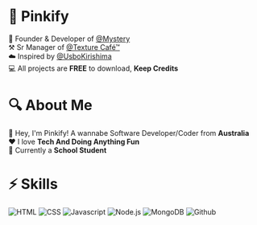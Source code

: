 # 👋 Pinkify 
👑 Founder & Developer of [@Mystery](https://discord.com/api/oauth2/authorize?client_id=955024540017242183&permissions=184653704689&scope=bot%20applications.commands)<br>
⚒️ Sr Manager of [@Texture Café™](https://discord.gg/texturecafe)<br>
☁️ Inspired by [@UsboKirishima](https://github.com/UsboKirishima)<br>
💻 All projects are **FREE** to download, **Keep Credits**<br>

# 🔍 About Me

👋 Hey, I'm Pinkify! A wannabe Software Developer/Coder from **Australia**<br>
❤️ I love **Tech And Doing Anything Fun**<br>
🎒 Currently a **School Student**<br>

# ⚡ Skills

![HTML](https://img.shields.io/badge/-HTML-black?&logo=html5) ![CSS](https://img.shields.io/badge/-CSS-black?&logo=css3) ![Javascript](https://img.shields.io/badge/-Javascript-black?&logo=javascript) ![Node.js](https://img.shields.io/badge/-Node.js-black?&logo=node.js) ![MongoDB](https://img.shields.io/badge/-MongoDB-black?&logo=mongodb) ![Github](https://img.shields.io/badge/-Github-black?&logo=github)
